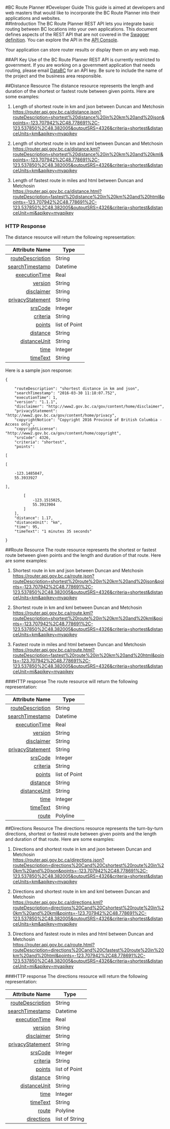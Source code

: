 #BC Route Planner
#Developer Guide
This guide is aimed at developers and web masters that would like to incorporate the BC Route Planner into their applications and websites.
<br>
##Introduction
The BC Route Planner REST API lets you integrate basic routing between BC locations into your own applications. This document defines aspects of the REST API that are not covered in the [Swagger definition](https://raw.githubusercontent.com/bcgov/DBC-APIM/master/api-specs/router/router.json). You can explore the API in the [API Console](http://apps.gov.bc.ca/pub/api-explorer/?url=https://raw.githubusercontent.com/bcgov/DBC-APIM/master/api-specs/router/router.json). 
<br>

Your application can store router results or display them on any web map.

##API Key
Use of the BC Route Planner REST API is currently restricted to government. If you are working on a government application that needs routing, please email [DataBC](mailto:datacat@gov.bc.ca) for an API key. Be sure to include the name of the project and the business area responsible.


##Distance Resource
The distance resource represents the length and duration of the shortest or fastest route between given points. Here are some examples:

1. Length of shortest route in km and json between Duncan and Metchosin<br>https://router.api.gov.bc.ca/distance.json?routeDescription=shortest%20distance%20in%20km%20and%20json&points=-123.707942%2C48.778691%2C-123.537850%2C48.382005&outputSRS=4326&criteria=shortest&distanceUnits=km&apikey=myapikey<br>
   
2. Length of shortest route in km and kml between Duncan and Metchosin<br>https://router.api.gov.bc.ca/distance.kml?routeDescription=shortest%20distance%20in%20km%20and%20kml&points=-123.707942%2C48.778691%2C-123.537850%2C48.382005&outputSRS=4326&criteria=shortest&distanceUnits=km&apikey=myapikey<br>

3. Length of fastest route in miles and html between Duncan and Metchosin<br>https://router.api.gov.bc.ca/distance.html?routeDescription=fastest%20distance%20in%20km%20and%20html&points=-123.707942%2C48.778691%2C-123.537850%2C48.382005&outputSRS=4326&criteria=shortest&distanceUnit=mi&apikey=myapikey<br>

### HTTP Response

The distance resource will return the following representation:

Attribute Name |	Type
---------------------: | --- |
[routeDescription](https://github.com/bcgov/DBC-APIM/blob/master/api-specs/router/glossary.md#routeDescription) | String
[searchTimestamp](https://github.com/bcgov/DBC-APIM/blob/master/api-specs/router/glossary.md#searchTimestamp) | Datetime
[executionTime](https://github.com/bcgov/DBC-APIM/blob/master/api-specs/router/glossary.md#executionTime) | Real
[version](https://github.com/bcgov/DBC-APIM/blob/master/api-specs/router/glossary.md#version) | String 
[disclaimer](https://github.com/bcgov/DBC-APIM/blob/master/api-specs/router/glossary.md#disclaimer) | String
[privacyStatement](https://github.com/bcgov/DBC-APIM/blob/master/api-specs/router/glossary.md#privacyStatement) | String
[srsCode](https://github.com/bcgov/DBC-APIM/blob/master/api-specs/router/glossary.md#srsCode) | Integer
[criteria](https://github.com/bcgov/DBC-APIM/blob/master/api-specs/router/glossary.md#criteria) | String
[points](https://github.com/bcgov/DBC-APIM/blob/master/api-specs/router/glossary.md#points) | list of Point
[distance](https://github.com/bcgov/DBC-APIM/blob/master/api-specs/router/glossary.md#distance) | String
[distanceUnit](https://github.com/bcgov/DBC-APIM/blob/master/api-specs/router/glossary.md#distanceUnit) | String
[time](https://github.com/bcgov/DBC-APIM/blob/master/api-specs/router/glossary.md#time) | Integer
[timeText](https://github.com/bcgov/DBC-APIM/blob/master/api-specs/router/glossary.md#timeText) | String

Here is a sample json response:

    {
    
        "routeDescription": "shortest distance in km and json",
        "searchTimestamp": "2016-03-30 11:18:07.752",
        "executionTime": ​1,
        "version": "1.1.1",
        "disclaimer": "http://www2.gov.bc.ca/gov/content/home/disclaimer",
        "privacyStatement": "http://www2.gov.bc.ca/gov/content/home/privacy",
        "copyrightNotice": "Copyright 2016 Province of British Columbia - Access only",
        "copyrightLicense": "http://www2.gov.bc.ca/gov/content/home/copyright",
        "srsCode": ​4326,
        "criteria": "shortest",
        "points": 
    
    [
    
    [
    
        ​-123.1485847,
        ​55.3933927
    
    ],
    
            [
                ​-123.1515025,
                ​55.3913904
            ]
        ],
        "distance": ​1.17,
        "distanceUnit": "km",
        "time": ​95,
        "timeText": "1 minutes 35 seconds"
    
    }


##Route Resource
The route resource represents the shortest or fastest route between given points and the length and duration of that route. Here are some examples:

1. Shortest route in km and json between Duncan and Metchosin<br>https://router.api.gov.bc.ca/route.json?routeDescription=shortest%20route%20in%20km%20and%20json&points=-123.707942%2C48.778691%2C-123.537850%2C48.382005&outputSRS=4326&criteria=shortest&distanceUnits=km&apikey=myapikey<br>
   
2. Shortest route in km and kml between Duncan and Metchosin<br>https://router.api.gov.bc.ca/route.kml?routeDescription=shortest%20route%20in%20km%20and%20kml&points=-123.707942%2C48.778691%2C-123.537850%2C48.382005&outputSRS=4326&criteria=shortest&distanceUnits=km&apikey=myapikey<br>

3. Fastest route in miles and html between Duncan and Metchosin<br>https://router.api.gov.bc.ca/route.html?routeDescription=fastest%20route%20in%20km%20and%20html&points=-123.707942%2C48.778691%2C-123.537850%2C48.382005&outputSRS=4326&criteria=shortest&distanceUnit=mi&apikey=myapikey<br>

###HTTP response
The route resource will return the following representation:

Attribute Name |	Type
---------------------: | --- |
[routeDescription](https://github.com/bcgov/DBC-APIM/blob/master/api-specs/router/glossary.md#routeDescription) | String
[searchTimestamp](https://github.com/bcgov/DBC-APIM/blob/master/api-specs/router/glossary.md#searchTimestamp) | Datetime
[executionTime](https://github.com/bcgov/DBC-APIM/blob/master/api-specs/router/glossary.md#executionTime) | Real
[version](https://github.com/bcgov/DBC-APIM/blob/master/api-specs/router/glossary.md#version) | String 
[disclaimer](https://github.com/bcgov/DBC-APIM/blob/master/api-specs/router/glossary.md#disclaimer) | String
[privacyStatement](https://github.com/bcgov/DBC-APIM/blob/master/api-specs/router/glossary.md#privacyStatement) | String
[srsCode](https://github.com/bcgov/DBC-APIM/blob/master/api-specs/router/glossary.md#srsCode) | Integer
[criteria](https://github.com/bcgov/DBC-APIM/blob/master/api-specs/router/glossary.md#criteria) | String
[points](https://github.com/bcgov/DBC-APIM/blob/master/api-specs/router/glossary.md#points) | list of Point
[distance](https://github.com/bcgov/DBC-APIM/blob/master/api-specs/router/glossary.md#distance) | String
[distanceUnit](https://github.com/bcgov/DBC-APIM/blob/master/api-specs/router/glossary.md#distanceUnit) | String
[time](https://github.com/bcgov/DBC-APIM/blob/master/api-specs/router/glossary.md#time) | Integer
[timeText](https://github.com/bcgov/DBC-APIM/blob/master/api-specs/router/glossary.md#timeText) | String
[route](https://github.com/bcgov/DBC-APIM/blob/master/api-specs/router/glossary.md#route) | Polyline

##Directions Resource
The directions resource represents the turn-by-turn directions, shortest or fastest route between given points and the length and duration of that route. Here are some examples:

1. Directions and shortest route in km and json between Duncan and Metchosin<br>https://router.api.gov.bc.ca/directions.json?routeDescription=directions%20Cand%20Cshortest%20route%20in%20km%20and%20json&points=-123.707942%2C48.778691%2C-123.537850%2C48.382005&outputSRS=4326&criteria=shortest&distanceUnits=km&apikey=myapikey<br>
   
2. Directions and shortest route in km and kml between Duncan and Metchosin<br>https://router.api.gov.bc.ca/directions.kml?routeDescription=directions%20Cand%20Cshortest%20route%20in%20km%20and%20kml&points=-123.707942%2C48.778691%2C-123.537850%2C48.382005&outputSRS=4326&criteria=shortest&distanceUnits=km&apikey=myapikey<br>

3. Directions and fastest route in miles and html between Duncan and Metchosin<br>https://router.api.gov.bc.ca/route.html?routeDescription=directions%20Cand%20Cfastest%20route%20in%20km%20and%20html&points=-123.707942%2C48.778691%2C-123.537850%2C48.382005&outputSRS=4326&criteria=shortest&distanceUnit=mi&apikey=myapikey<br>

###HTTP response
The directions resource will return the following representation:

Attribute Name |	Type
---------------------: | --- |
[routeDescription](https://github.com/bcgov/DBC-APIM/blob/master/api-specs/router/glossary.md#routeDescription) | String
[searchTimestamp](https://github.com/bcgov/DBC-APIM/blob/master/api-specs/router/glossary.md#searchTimestamp) | Datetime
[executionTime](https://github.com/bcgov/DBC-APIM/blob/master/api-specs/router/glossary.md#executionTime) | Real
[version](https://github.com/bcgov/DBC-APIM/blob/master/api-specs/router/glossary.md#version) | String 
[disclaimer](https://github.com/bcgov/DBC-APIM/blob/master/api-specs/router/glossary.md#disclaimer) | String
[privacyStatement](https://github.com/bcgov/DBC-APIM/blob/master/api-specs/router/glossary.md#privacyStatement) | String
[srsCode](https://github.com/bcgov/DBC-APIM/blob/master/api-specs/router/glossary.md#srsCode) | Integer
[criteria](https://github.com/bcgov/DBC-APIM/blob/master/api-specs/router/glossary.md#criteria) | String
[points](https://github.com/bcgov/DBC-APIM/blob/master/api-specs/router/glossary.md#points) | list of Point
[distance](https://github.com/bcgov/DBC-APIM/blob/master/api-specs/router/glossary.md#distance) | String
[distanceUnit](https://github.com/bcgov/DBC-APIM/blob/master/api-specs/router/glossary.md#distanceUnit) | String
[time](https://github.com/bcgov/DBC-APIM/blob/master/api-specs/router/glossary.md#time) | Integer
[timeText](https://github.com/bcgov/DBC-APIM/blob/master/api-specs/router/glossary.md#timeText) | String
[route](https://github.com/bcgov/DBC-APIM/blob/master/api-specs/router/glossary.md#route) | Polyline
[directions](https://github.com/bcgov/DBC-APIM/blob/master/api-specs/router/glossary.md#route) | list of String

